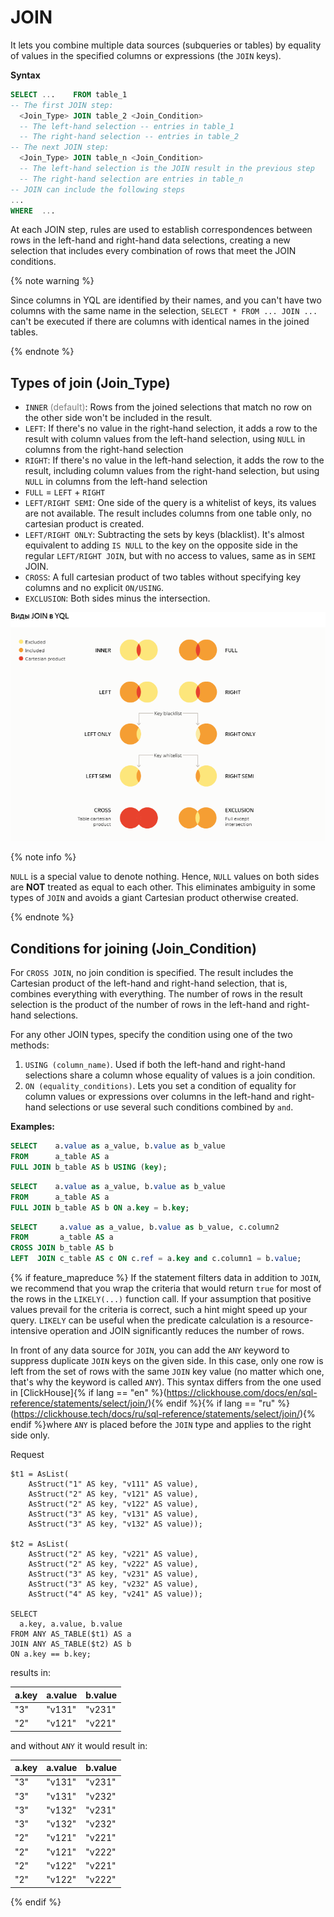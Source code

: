 # JOIN

It lets you combine multiple data sources (subqueries or tables) by equality of values in the specified columns or expressions (the `JOIN` keys).

**Syntax**

```sql
SELECT ...    FROM table_1
-- The first JOIN step:
  <Join_Type> JOIN table_2 <Join_Condition>
  -- The left-hand selection -- entries in table_1
  -- The right-hand selection -- entries in table_2
-- The next JOIN step:
  <Join_Type> JOIN table_n <Join_Condition>
  -- The left-hand selection is the JOIN result in the previous step
  -- The right-hand selection are entries in table_n
-- JOIN can include the following steps
...
WHERE  ...
```

At each JOIN step, rules are used to establish correspondences between rows in the left-hand and right-hand data selections, creating a new selection that includes every combination of rows that meet the JOIN conditions.

{% note warning %}

Since columns in YQL are identified by their names, and you can't have two columns with the same name in the selection, `SELECT * FROM ... JOIN ...` can't be executed if there are columns with identical names in the joined tables.

{% endnote %}

## Types of join (Join_Type)

* `INNER` <span style="color: gray;">(default)</span>: Rows from the joined selections that match no row on the other side won't be included in the result.
* `LEFT`: If there's no value in the right-hand selection, it adds a row to the result with column values from the left-hand selection, using `NULL` in columns from the right-hand selection
* `RIGHT`: If there's no value in the left-hand selection, it adds the row to the result, including column values from the right-hand selection, but using `NULL` in columns from the left-hand selection
* `FULL` = `LEFT` + `RIGHT`
* `LEFT/RIGHT SEMI`: One side of the query is a whitelist of keys, its values are not available. The result includes columns from one table only, no cartesian product is created.
* `LEFT/RIGHT ONLY`: Subtracting the sets by keys (blacklist). It's almost equivalent to adding `IS NULL` to the key on the opposite side in the regular `LEFT/RIGHT JOIN`, but with no access to values, same as in `SEMI` JOIN.
* `CROSS`: A full cartesian product of two tables without specifying key columns and no explicit `ON/USING`.
* `EXCLUSION`: Both sides minus the intersection.

![](../_assets/join-YQL-06.png)

{% note info %}

`NULL` is a special value to denote nothing. Hence, `NULL` values on both sides are **NOT** treated as equal to each other. This eliminates ambiguity in some types of `JOIN` and avoids a giant Cartesian product otherwise created.

{% endnote %}

## Conditions for joining (Join_Condition)

For `CROSS JOIN`, no join condition is specified. The result includes the Cartesian product of the left-hand and right-hand selection, that is, combines everything with everything. The number of rows in the result selection is the product of the number of rows in the left-hand and right-hand selections.

For any other JOIN types, specify the condition using one of the two methods:

1. `USING (column_name)`. Used if both the left-hand and right-hand selections share a column whose equality of values is a join condition.
2. `ON (equality_conditions)`. Lets you set a condition of equality for column values or expressions over columns in the left-hand and right-hand selections or use several such conditions combined by `and`.

**Examples:**

```sql
SELECT    a.value as a_value, b.value as b_value
FROM      a_table AS a
FULL JOIN b_table AS b USING (key);
```

```sql
SELECT    a.value as a_value, b.value as b_value
FROM      a_table AS a
FULL JOIN b_table AS b ON a.key = b.key;
```

```sql
SELECT     a.value as a_value, b.value as b_value, c.column2
FROM       a_table AS a
CROSS JOIN b_table AS b
LEFT  JOIN c_table AS c ON c.ref = a.key and c.column1 = b.value;
```

{% if feature_mapreduce %}
If the statement filters data in addition to `JOIN`, we recommend that you wrap the criteria that would return `true` for most of the rows in the `LIKELY(...)` function call. If your assumption that positive values prevail for the criteria is correct, such a hint might speed up your query. `LIKELY` can be useful when the predicate calculation is a resource-intensive operation and JOIN significantly reduces the number of rows.

In front of any data source for `JOIN`, you can add the `ANY` keyword to suppress duplicate `JOIN`  keys on the given side. In this case, only one row is left from the set of rows with the same `JOIN` key value (no matter which one, that's why the keyword is called `ANY`).
This syntax differs from the one used in [ClickHouse]{% if lang == "en" %}(https://clickhouse.com/docs/en/sql-reference/statements/select/join/){% endif %}{% if lang == "ru" %}(https://clickhouse.tech/docs/ru/sql-reference/statements/select/join/){% endif %}where `ANY` is placed before the `JOIN` type and applies to the right side only.

Request

```yql
$t1 = AsList(
    AsStruct("1" AS key, "v111" AS value),
    AsStruct("2" AS key, "v121" AS value),
    AsStruct("2" AS key, "v122" AS value),
    AsStruct("3" AS key, "v131" AS value),
    AsStruct("3" AS key, "v132" AS value));

$t2 = AsList(
    AsStruct("2" AS key, "v221" AS value),
    AsStruct("2" AS key, "v222" AS value),
    AsStruct("3" AS key, "v231" AS value),
    AsStruct("3" AS key, "v232" AS value),
    AsStruct("4" AS key, "v241" AS value));

SELECT
  a.key, a.value, b.value
FROM ANY AS_TABLE($t1) AS a
JOIN ANY AS_TABLE($t2) AS b
ON a.key == b.key;
```

results in:

| a.key | a.value | b.value |
| --- | --- | --- |
| "3" | "v131" | "v231" |
| "2" | "v121" | "v221" |

and without `ANY` it would result in:

| a.key | a.value | b.value |
| --- | --- | --- |
| "3" | "v131" | "v231" |
| "3" | "v131" | "v232" |
| "3" | "v132" | "v231" |
| "3" | "v132" | "v232" |
| "2" | "v121" | "v221" |
| "2" | "v121" | "v222" |
| "2" | "v122" | "v221" |
| "2" | "v122" | "v222" |

{% endif %}

